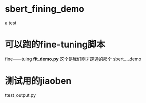 # sbert_fining_demo
a test


# 可以跑的fine-tuning脚本
fine——tuing
**fit_demo.py** 这个是我们刚才跑通的那个
sbert..._demo

# 测试用的jiaoben
ttest_output.py